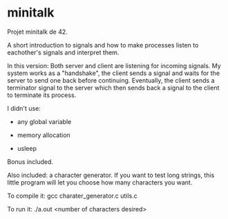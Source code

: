 # minitalk
Projet minitalk de 42.

A short introduction to signals and how to make processes listen to eachother's signals and interpret them.

In this version: Both server and client are listening for incoming signals. My system works as a "handshake", the client sends a signal and waits for the server to send one back before continuing.
Eventually, the client sends a terminator signal to the server which then sends back a signal to the client to terminate its process.

I didn't use:

- any global variable

- memory allocation

- usleep


Bonus included.


Also included: a character generator. If you want to test long strings, this little program will let you choose how many characters you want.

To compile it: gcc charater_generator.c utils.c

To run it: ./a.out \<number of characters desired\>
